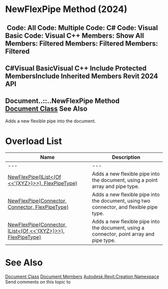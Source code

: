 # NewFlexPipe Method (2024)

﻿
 Code: All Code: Multiple Code: C# Code: Visual Basic Code: Visual C++  Members: Show All Members: Filtered Members: Filtered Members: Filtered   
---  
C#Visual BasicVisual C++
Include Protected MembersInclude Inherited Members
Revit 2024 API  
---  
Document..::..NewFlexPipe Method   
[Document Class](ab1718f9-45fb-b3d3-827e-32ff81cf929c.md "Document Class") See Also  
---  
Adds a new flexible pipe into the document.
# Overload List
| Name | Description |
| --- | --- |
| --- | --- | --- |
| [NewFlexPipe(IList<(Of <<'(XYZ>)>>), FlexPipeType)](4c34f62d-8690-fcf4-5606-9cf42b703f2e.md "NewFlexPipe Method \(IList\(XYZ\), FlexPipeType\)") | Adds a new flexible pipe into the document, using a point array and pipe type. |
| [NewFlexPipe(Connector, Connector, FlexPipeType)](d43da744-8bf9-b2a5-e489-67e6d46bef2a.md "NewFlexPipe Method \(Connector, Connector, FlexPipeType\)") | Adds a new flexible pipe into the document, using two connector, and flexible pipe type. |
| [NewFlexPipe(Connector, IList<(Of <<'(XYZ>)>>), FlexPipeType)](1a0bb277-6f31-b344-bbcc-e5593826ae54.md "NewFlexPipe Method \(Connector, IList\(XYZ\), FlexPipeType\)") | Adds a new flexible pipe into the document, using a connector, point array and pipe type. |

# See Also
[Document Class](ab1718f9-45fb-b3d3-827e-32ff81cf929c.md "Document Class")
[Document Members](4f835512-a922-c7da-d389-3bdcb41a5660.md "Document Members")
[Autodesk.Revit.Creation Namespace](ded320da-058a-4edd-0418-0582389559a7.md "Autodesk.Revit.Creation Namespace")
Send comments on this topic to 